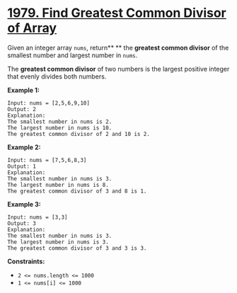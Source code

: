 # [1979. Find Greatest Common Divisor of Array](https://leetcode.com/problems/find-greatest-common-divisor-of-array/)

Given an integer array `nums`, return** ** the **greatest common divisor**  of the smallest number and largest number in `nums`.

The **greatest common divisor**  of two numbers is the largest positive integer that evenly divides both numbers.

**Example 1:** 

```
Input: nums = [2,5,6,9,10]
Output: 2
Explanation:
The smallest number in nums is 2.
The largest number in nums is 10.
The greatest common divisor of 2 and 10 is 2.
```

**Example 2:** 

```
Input: nums = [7,5,6,8,3]
Output: 1
Explanation:
The smallest number in nums is 3.
The largest number in nums is 8.
The greatest common divisor of 3 and 8 is 1.
```

**Example 3:** 

```
Input: nums = [3,3]
Output: 3
Explanation:
The smallest number in nums is 3.
The largest number in nums is 3.
The greatest common divisor of 3 and 3 is 3.
```

**Constraints:** 

- `2 <= nums.length <= 1000`
- `1 <= nums[i] <= 1000`